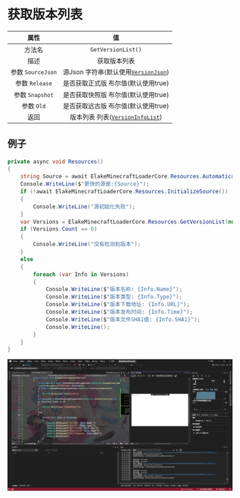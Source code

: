 # 获取版本列表

|       属性        |                           值                           |
| :---------------: | :----------------------------------------------------: |
|      方法名       |                   `GetVersionList()`                   |
|       描述        |                      获取版本列表                      |
| 参数 `SourceJson` | 源Json 字符串(默认使用[`VersionJson`](VersionJson.md)) |
|  参数 `Release`   |          是否获取正式版 布尔值(默认使用true)           |
|  参数 `Snapshot`  |          是否获取快照版 布尔值(默认使用true)           |
|    参数 `Old`     |          是否获取远古版 布尔值(默认使用true)           |
|       返回        | 版本列表 列表([`VersionInfoList`](VersionInfoList.md)) |

## 例子

```C#
private async void Resources()
{
    string Source = await ElakeMinecraftLoaderCore.Resources.AutomaticallySelectSource();
    Console.WriteLine($"更快的源是:{Source}");
    if (!await ElakeMinecraftLoaderCore.Resources.InitializeSource())
    {
        Console.WriteLine("源初始化失败");
    }
    var Versions = ElakeMinecraftLoaderCore.Resources.GetVersionList(null, false, false, true);
    if (Versions.Count == 0)
    {
        Console.WriteLine("没有检测到版本");
    }
    else
    {
        foreach (var Info in Versions)
        {
            Console.WriteLine($"版本名称: {Info.Name}");
            Console.WriteLine($"版本类型: {Info.Type}");
            Console.WriteLine($"版本下载地址: {Info.URL}");
            Console.WriteLine($"版本发布时间: {Info.Time}");
            Console.WriteLine($"版本文件SHA1值: {Info.SHA1}");
            Console.WriteLine();
        }
    }
}
```

![5-1](assets/5-1.png)